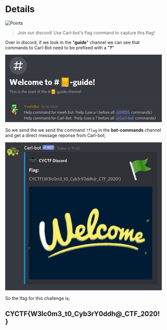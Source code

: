# Details

![Points](http://img.shields.io/badge/Points-10-brightgreen?style=for-the-badge)

> Join our discord! Use Carl-bot's flag command to capture this flag!



Over in discord, if we look in the "**guide**" channel we can see that commands to Carl-Bot need to be prefixed with a "**?**" 

![Guide](https://github.com/CTSecUK/CyberYoddha-CTF-2020/blob/main/images/welcome_guide.png)

So we send the we send the command ```?flag``` in the **bot-commands** channel and get a direct message reponse from Carl-bot;

![flag](https://github.com/CTSecUK/CyberYoddha-CTF-2020/blob/main/images/welcome_flag.png)

So the lfag for this challenge is;

## CYCTF{W3lc0m3_t0_Cyb3rY0ddh@_CTF_2020!}

